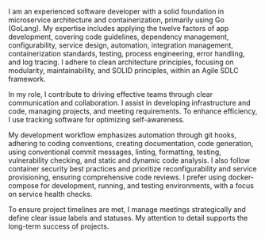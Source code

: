 I am an experienced software developer with a solid foundation in microservice architecture and containerization, primarily using Go (GoLang). My expertise includes applying the twelve factors of app development, covering code guidelines, dependency management, configurability, service design, automation, integration management, containerization standards, testing, process engineering, error handling, and log tracing. I adhere to clean architecture principles, focusing on modularity, maintainability, and SOLID principles, within an Agile SDLC framework.

In my role, I contribute to driving effective teams through clear communication and collaboration. I assist in developing infrastructure and code, managing projects, and meeting requirements. To enhance efficiency, I use tracking software for optimizing self-awareness.

My development workflow emphasizes automation through git hooks, adhering to coding conventions, creating documentation, code generation, using conventional commit messages, linting, formatting, testing, vulnerability checking, and static and dynamic code analysis. I also follow container security best practices and prioritize reconfigurability and service provisioning, ensuring comprehensive code reviews. I prefer using docker-compose for development, running, and testing environments, with a focus on service health checks.

To ensure project timelines are met, I manage meetings strategically and define clear issue labels and statuses. My attention to detail supports the long-term success of projects.
